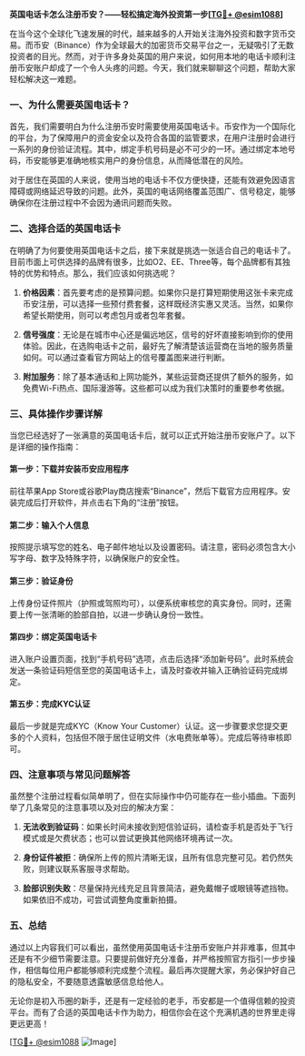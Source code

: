 **英国电话卡怎么注册币安？——轻松搞定海外投资第一步[[TG💪+ @esim1088](https://t.me/s/esim1088)]**

在当今这个全球化飞速发展的时代，越来越多的人开始关注海外投资和数字货币交易。而币安（Binance）作为全球最大的加密货币交易平台之一，无疑吸引了无数投资者的目光。然而，对于许多身处英国的用户来说，如何用本地的电话卡顺利注册币安账户却成了一个令人头疼的问题。今天，我们就来聊聊这个问题，帮助大家轻松解决这一难题。

### 一、为什么需要英国电话卡？

首先，我们需要明白为什么注册币安时需要使用英国电话卡。币安作为一个国际化的平台，为了保障用户的资金安全以及符合各国的监管要求，在用户注册时会进行一系列的身份验证流程。其中，绑定手机号码是必不可少的一环。通过绑定本地号码，币安能够更准确地核实用户的身份信息，从而降低潜在的风险。

对于居住在英国的人来说，使用当地的电话卡不仅方便快捷，还能有效避免因语言障碍或网络延迟导致的问题。此外，英国的电话网络覆盖范围广、信号稳定，能够确保你在注册过程中不会因为通讯问题而失败。

### 二、选择合适的英国电话卡

在明确了为何要使用英国电话卡之后，接下来就是挑选一张适合自己的电话卡了。目前市面上可供选择的品牌有很多，比如O2、EE、Three等，每个品牌都有其独特的优势和特点。那么，我们应该如何挑选呢？

1. **价格因素**：首先要考虑的是预算问题。如果你只是打算短期使用这张卡来完成币安注册，可以选择一些预付费套餐，这样既经济实惠又灵活。当然，如果你希望长期使用，则可以考虑包月或者包年套餐。

2. **信号强度**：无论是在城市中心还是偏远地区，信号的好坏直接影响到你的使用体验。因此，在选购电话卡之前，最好先了解清楚该运营商在当地的服务质量如何。可以通过查看官方网站上的信号覆盖图来进行判断。

3. **附加服务**：除了基本通话和上网功能外，某些运营商还提供了额外的服务，如免费Wi-Fi热点、国际漫游等。这些都可以成为我们决策时的重要参考依据。

### 三、具体操作步骤详解

当您已经选好了一张满意的英国电话卡后，就可以正式开始注册币安账户了。以下是详细的操作指南：

#### 第一步：下载并安装币安应用程序
前往苹果App Store或谷歌Play商店搜索“Binance”，然后下载官方应用程序。安装完成后打开软件，并点击右下角的“注册”按钮。

#### 第二步：输入个人信息
按照提示填写您的姓名、电子邮件地址以及设置密码。请注意，密码必须包含大小写字母、数字及特殊字符，以确保账户的安全性。

#### 第三步：验证身份
上传身份证件照片（护照或驾照均可），以便系统审核您的真实身份。同时，还需要上传一张清晰的脸部自拍，以进一步确认身份一致性。

#### 第四步：绑定英国电话卡
进入账户设置页面，找到“手机号码”选项，点击后选择“添加新号码”。此时系统会发送一条验证码短信至您的英国电话卡上，请及时查收并输入正确验证码完成绑定。

#### 第五步：完成KYC认证
最后一步就是完成KYC（Know Your Customer）认证。这一步骤要求您提交更多的个人资料，包括但不限于居住证明文件（水电费账单等）。完成后等待审核即可。

### 四、注意事项与常见问题解答

虽然整个注册过程看似简单明了，但在实际操作中仍可能存在一些小插曲。下面列举了几条常见的注意事项以及对应的解决方案：

1. **无法收到验证码**：如果长时间未接收到短信验证码，请检查手机是否处于飞行模式或是欠费状态；也可以尝试更换其他网络环境再试一次。
   
2. **身份证件被拒**：确保所上传的照片清晰无误，且所有信息完整可见。若仍然失败，则建议联系客服寻求帮助。
   
3. **脸部识别失败**：尽量保持光线充足且背景简洁，避免戴帽子或眼镜等遮挡物。如果依旧不成功，可尝试调整角度重新拍摄。

### 五、总结

通过以上内容我们可以看出，虽然使用英国电话卡注册币安账户并非难事，但其中还是有不少细节需要注意。只要提前做好充分准备，并严格按照官方指引一步步操作，相信每位用户都能够顺利完成整个流程。最后再次提醒大家，务必保护好自己的隐私安全，不要随意透露敏感信息给他人。

无论你是初入币圈的新手，还是有一定经验的老手，币安都是一个值得信赖的投资平台。而有了合适的英国电话卡作为助力，相信你会在这个充满机遇的世界里走得更远更高！

[[TG💪+ @esim1088](https://t.me/s/esim1088) ![Image](https://i.postimg.cc/4NQfJmqS/Snipaste-2025-05-13-00-14-12.png)]